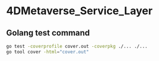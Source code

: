 # 4DMetaverse_Service_Layer

## Golang test command

```sh
go test -coverprofile cover.out -coverpkg ./... ./...
go tool cover -html="cover.out"
```